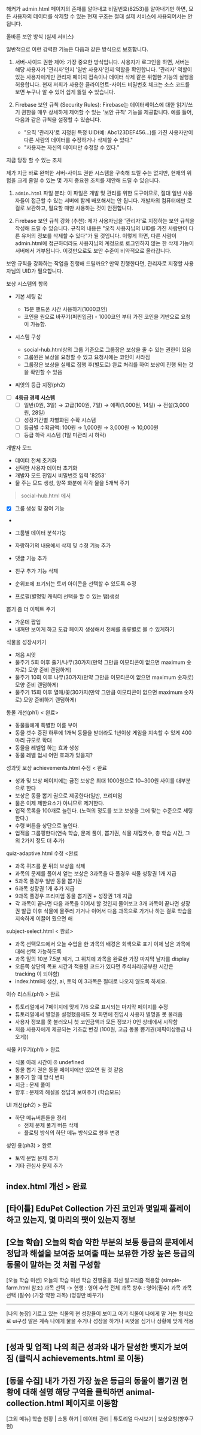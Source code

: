 해커가 admin.html 페이지의 존재를 알아내고 비밀번호(8253)를 알아내기만 하면, 모든 사용자의 데이터를 삭제할 수 있는 현재
  구조는 절대 실제 서비스에 사용되어서는 안 됩니다.

  올바른 보안 방식 (실제 서비스)

  일반적으로 이런 강력한 기능은 다음과 같은 방식으로 보호합니다.

   1. 서버-사이드 권한 제어: 가장 중요한 방식입니다. 사용자가 로그인을 하면, 서버는 해당 사용자가 '관리자'인지 '일반
      사용자'인지 역할을 확인합니다. '관리자' 역할이 있는 사용자에게만 관리자 페이지 접속이나 데이터 삭제 같은 위험한 기능의
      실행을 허용합니다. 현재 저희가 사용한 클라이언트-사이드 비밀번호 체크는 소스 코드를 보면 누구나 알 수 있어 쉽게 뚫릴 수
      있습니다.

   2. Firebase 보안 규칙 (Security Rules): Firebase는 데이터베이스에 대한 읽기/쓰기 권한을 매우 상세하게 제어할 수 있는 '보안
      규칙' 기능을 제공합니다. 예를 들어, 다음과 같은 규칙을 설정할 수 있습니다.
       * "오직 '관리자'로 지정된 특정 UID(예: Abc123DEF456...)를 가진 사용자만이 다른 사람의 데이터를 수정하거나 삭제할 수
         있다."
       * "사용자는 자신의 데이터만 수정할 수 있다."

  지금 당장 할 수 있는 조치

  제가 지금 바로 완벽한 서버-사이드 권한 시스템을 구축해 드릴 수는 없지만, 현재의 위험을 크게 줄일 수 있는 몇 가지 중요한
  조치를 제안해 드릴 수 있습니다.

   1. `admin.html` 파일 분리: 이 파일은 개발 및 관리를 위한 도구이므로, 절대 일반 사용자들이 접근할 수 있는 서버에 함께 
      배포해서는 안 됩니다. 개발자의 컴퓨터에만 로컬로 보관하고, 필요할 때만 사용하는 것이 안전합니다.

   2. Firebase 보안 규칙 강화 (추천): 제가 사용자님을 '관리자'로 지정하는 보안 규칙을 작성해 드릴 수 있습니다. 규칙의 내용은
      "오직 사용자님의 UID를 가진 사람만이 다른 유저의 정보를 삭제할 수 있다"가 될 것입니다. 이렇게 하면, 다른 사람이
      admin.html에 접근하더라도 사용자님의 계정으로 로그인하지 않는 한 삭제 기능이 서버에서 거부됩니다. 이것만으로도 보안
      수준이 비약적으로 올라갑니다.

  보안 규칙을 강화하는 작업을 진행해 드릴까요? 만약 진행한다면, 관리자로 지정할 사용자님의 UID가 필요합니다.







보상 시스템의 항목
- 기본 세팅 값
  - 15분 핸드폰 시간 사용하기(1000코인)
  - 코인을 원으로 바꾸기(퍼핀입금) - 1000코인 부터 가진 코인을 기반으로 요청이 가능함.
- 시스템 구성
  - social-hub.html상의 그룹 기준으로 그룹장은 보상을 줄 수 있는 권한이 있음
  - 그룹원은 보상을 요청할 수 있고 요청시에는 코인이 사라짐
  - 그룹장은 보상을 실제로 집행 후(별도로) 완료 처리를 하여 보상이 진행 되는 것을 확인할 수 있음


- 씨앗의 등급 지정(ph2)
- [ ] **4등급 경제 시스템**
  - [ ] 일반(0원, 3일) → 고급(100원, 7일) → 에픽(1,000원, 14일) → 전설(3,000원, 28일)
  - [ ] 성장기간별 차별화된 수확 시스템
  - [ ] 등급별 수확금액: 100원 → 1,000원 → 3,000원 → 10,000원
  - [ ] 등급 하락 시스템 (1일 미관리 시 하락)

개발자 모드
- 데이터 전체 초기화 
- 선택한 사용자 데이터 초기화
- 개발자 모드 진입시 비밀번호 입력 '8253' 
- 물 주는 모드 생성, 양쪽 화분에 각각 물을 5개씩 주기 



> social-hub.html 에서
-[x] 그룹 생성 및 참여 기능
-
- 그룹별 데이터 분석가능



- 자랑하기의 내용에서 삭제 및 수정 기능 추가
- 댓글 기능 추가 
- 친구 추가 기능 삭제 
- 순위표에 표기되는 토끼 아이콘을 선택할 수 있도록 수정
- 프로필(별명및 캐릭터 선택을 할 수 있는 탭)생성 



뽑기 좀 더 이펙트 주기
- 가운데 팝업
- 내꺼만 보이게 하고 도감 페이지 생성해서 전체를 종류별로 볼 수 있게하기


식물을 성장시키기
- 처음 씨앗 
- 물주기 5회 이후 줄기/나무(30가지(만약 그만큼 이모티콘이 없으면 maximum 숫자로) 모양 준비 랜덤하게)
- 물주기 10회 이후 나무(30가지(만약 그만큼 이모티콘이 없으면 maximum 숫자로) 모양 준비 랜덤하게)
- 물주기 15회 이후 열매/꽃(30가지(만약 그만큼 이모티콘이 없으면 maximum 숫자로) 모양 준비하기 랜덤하게) 


동물 개선(ph1) < 완료>
- 동물들에게 특별한 이름 부여
- 동물 갯수 증진 하루에 1개씩 동물을 받더라도 1년이상 게임을 지속할 수 있게 400마리 규모로 확대
- 동물을 레벨업 하는 효과 생성
- 동물 레벨 업시 어떤 효과가 있을지? 

성과및 보상 achievements.html 수정 < 완료
- 성과 및 보상 페이지에는 금전 보상은 최대 1000원으로 10~300원 사이를 대부분으로 한다 
- 보상은 동물 뽑기 권으로 제공한다(일반, 프리미엄
- 물은 이제 제한요소가 아니므로 제거한다.
- 업적 목록을 100개로 늘린다. (노력의 정도를 보고 보상을 그에 맞는 수준으로 세팅한다.)
- 수령 버튼을 상단으로 높인다.
- 업적을 그룹핑한다(연속 학습, 문제 풀이, 뽑기권, 식물 채집갯수, 총 학습 시간, 그외 2가지 정도 더 추가) 


quiz-adaptive.html 수정 <완료
- 과목 퀴즈를 푼 뒤의 보상을 삭제 
- 과목의 문제를 풀어서 얻는 보상은 3과목을 다 풀경우 식물 성장권 1개 지급
- 5과목 풀경우 일반 동물 뽑기권
- 6과목 성장권 1개 추가 지급
- 9과목 풀경우 프리미엄 동물 뽑기권 + 성장권 1개 지급 
- 각 과목이 끝나면 다음 과목을 이어서 할 것인지 물어보고 3개 과목이 끝나면 성장권 발급 이후 식물에 물주러 가거나 이어서 다음 과목으로 가거나 하는 걸로 학습을 지속하게 이끌어 줬으면 해 



subject-select.html  < 완료>
- 과목 선택모드에서 오늘 수업을 한 과목의 배경은 회색으로 표기 이제 남은 과목에 대해 선택 가능하도록 
- 과목 밑의 10분 7.5분 제거, 그 위치에 과목을 완료한 가장 마지막 날자를 display
- 오른쪽 상단의 목표 시간과 적용된 코드가 있다면 주석처리(공부한 시간은 tracking 이 되야함) 
- index.html에 생산, ai, 토익 이 3과목은 절대로 나오지 않도록 하세요. 


이슈 리스트(ph1) > 완료
- 튜토리얼에서 7페이지에 맞게 7/6 으로 표시되는 마지막 페이지를 수정
- 튜토리얼에서 별명을 설정했음에도 첫 화면에 진입시 사용자 별명을 못 불러옴
- 사용자 정보를 못 불러오니 첫 코인금액과 모든 정보가 0인 상태에서 시작함 
- 처음 사용자에게 제공되는 기초값 변경 (100원, 고급 동물 뽑기권(에픽이상등급 나오게))


식물 키우기(ph1) > 완료 
- 식물 아래 시간이 ⏰ undefined 
- 동물 뽑기 권은 동물 페이지에만 있으면 될 것 같음
- 물주기 할 때 방식 변화 
 - 지금 : 문제 풀이
 - 향후 : 문제의 해설을 정답과 보여주기 (학습모드)


UI 개선(ph2) > 완료
- 하단 메뉴버튼들을 정리 
    - 전체 문제 풀기 버튼 삭제
    - 플로팅 방식의 하단 메뉴 방식으로 향후 변경


성인 용(ph3) > 완료
- 토익 문법 문제 추가
- 기타 관심사 문제 추가 

index.html 개선 > 완료
-----
[타이틀]
EduPet Collection  가진 코인과 몇일째 플레이 하고 있는지, 몇 마리의 팻이 있는지 정보 
---
[오늘 학습]
오늘의 학습 약한 부분의 보통 등급의 문제에서 정답과 해설을 보여줌 
보여줄 때는 보유한 가장 높은 등급의 동물이 말하는 것 처럼 구성함 
---
[오늘 학습 미션]
오늘의 학습 미션 
학습 진행율을 최신 알고리즘 적용함 (simple-farm.html 참조)
과목 선택 -> 
현행 : 영어 수학 전체 과목
향후 : 영어(필수) 과목              과목선택
      (필수)     (가장 약한 과목)   (명칭만 바꾸기)

---
[나의 농장]
기르고 있는 식물의 현 성장율이 보이고
아기 식물이 나에게 말 거는 형식으로 ui구성
말은 계속 나에게 물을 주거나 성장을 하거나 씨앗을 심거나 상황에 맞게 적용

---
[성과 및 업적]
나의 최근 성과와 내가 달성한 뱃지가 보여짐 
(클릭시 achievements.html 로 이동)
---
[동물 수집]
내가 가진 가장 높은 등급의 동물이 뽑기권 현황에 대해 설명
해당 구역을 클릭하면 animal-collection.html 페이지로 이동함
---
[그외 메뉴]
학습 현황 | 소통 하기 | 데이터 관리 | 튜토리얼 다시보기 | 보상요청(향후구현)